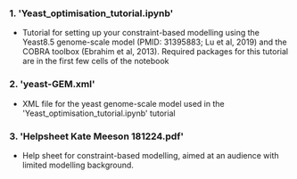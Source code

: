 ### 1. 'Yeast_optimisation_tutorial.ipynb' 
- Tutorial for setting up your constraint-based modelling using the Yeast8.5 genome-scale model (PMID: 31395883; Lu et al, 2019) and the COBRA toolbox (Ebrahim et al, 2013). Required packages for this tutorial are in the first few cells of the notebook
### 2. 'yeast-GEM.xml' 
- XML file for the yeast genome-scale model used in the 'Yeast_optimisation_tutorial.ipynb' tutorial
### 3. 'Helpsheet Kate Meeson 181224.pdf' 
- Help sheet for constraint-based modelling, aimed at an audience with limited modelling background.
